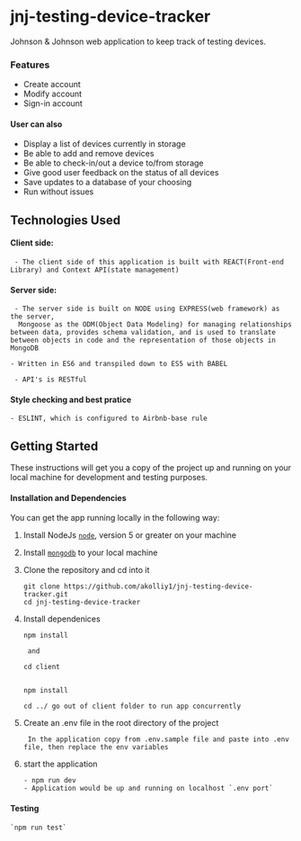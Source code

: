 # jnj-testing-device-tracker
Johnson &amp; Johnson web application to keep track of testing devices.


### Features
- Create account 
- Modify account
- Sign-in account
#### User can also
- Display a list of devices currently in storage
- Be able to add and remove devices
- Be able to check-in/out a device to/from storage
- Give good user feedback on the status of all devices
- Save updates to a database of your choosing
- Run without issues

## Technologies Used

#### Client side:
     - The client side of this application is built with REACT(Front-end Library) and Context API(state management)
#### Server side:
     - The server side is built on NODE using EXPRESS(web framework) as the server,
	  Mongoose as the ODM(Object Data Modeling) for managing relationships between data, provides schema validation, and is used to translate between objects in code and the representation of those objects in MongoDB
    
    - Written in ES6 and transpiled down to ES5 with BABEL
	
     - API's is RESTful 
		
#### Style checking and best pratice
    - ESLINT, which is configured to Airbnb-base rule

## Getting Started

These instructions will get you a copy of the project up and running on your local machine for development and testing purposes.

#### Installation and Dependencies

You can get the app running locally in the following way:
1.  Install NodeJs [`node`](https://nodejs.org/en/download/), version 5 or greater on your machine

2. Install [`mongodb`](https://docs.mongodb.com/manual/installation/) to your local machine

3. Clone the repository and cd into it
   
	  ```
    git clone https://github.com/akolliy1/jnj-testing-device-tracker.git
    cd jnj-testing-device-tracker
    ```
		
 4. Install dependenices 
    
		npm install

		 and 

		cd client


		npm install

		cd ../ go out of client folder to run app concurrently

		 
 5. Create an .env file in the root directory of the project
    
		 In the application copy from .env.sample file and paste into .env file, then replace the env variables

 6.  start the application
 
		 - npm run dev
		 - Application would be up and running on localhost `.env port` 
		 
#### Testing
	`npm run test`
